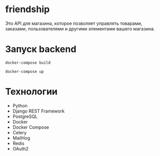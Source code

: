 # friendship
Это API для магазина, которое позволяет управлять товарами, заказами, пользователями и другими элементами вашего магазина.

# Запуск backend
```docker-compose build```

```docker-compose up```

# Технологии
- Python
- Django REST Framework
- PostgreSQL
- Docker
- Docker Compose
- Celery
- MailHog
- Redis
- OAuth2
